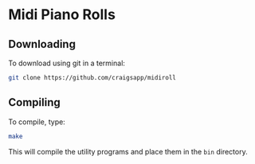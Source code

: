 # Midi Piano Rolls


## Downloading

To download using git in a terminal:

```bash
git clone https://github.com/craigsapp/midiroll
```

## Compiling

To compile, type:

```bash
make
```

This will compile the utility programs and place them in the `bin` directory.



